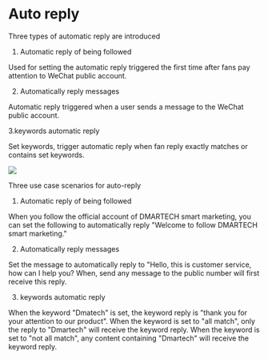 # Auto reply

Three types of automatic reply are introduced

1. Automatic reply of being followed

Used for setting the automatic reply triggered the first time after fans pay attention to WeChat public account.

2. Automatically reply messages

Automatic reply triggered when a user sends a message to the WeChat public account.

3.keywords automatic reply

Set keywords, trigger automatic reply when fan reply exactly matches or contains set keywords.

![](../.gitbook/assets/image%20%2851%29.gif)

Three use case scenarios for auto-reply

1. Automatic reply of being followed

When you follow the official account of DMARTECH smart marketing, you can set the following to automatically reply "Welcome to follow DMARTECH smart marketing."

2. Automatically reply messages

Set the message to automatically reply to "Hello, this is customer service, how can I help you? When, send any message to the public number will first receive this reply.

3. keywords automatic reply

When the keyword "Dmatech" is set, the keyword reply is "thank you for your attention to our product". When the keyword is set to "all match", only the reply to "Dmartech" will receive the keyword reply. When the keyword is set to "not all match", any content containing "Dmartech" will receive the keyword reply.

